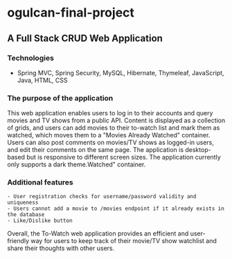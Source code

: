 # ogulcan-final-project
## A Full Stack CRUD Web Application

### Technologies
- Spring MVC, Spring Security, MySQL, Hibernate, Thymeleaf, JavaScript, Java, HTML, CSS

### The purpose of the application
This web application enables users to log in to their accounts and query movies and TV shows from a public API. Content is displayed as a collection of grids, and users can add movies to their to-watch list and mark them as watched, which moves them to a "Movies Already Watched" container. Users can also post comments on movies/TV shows as logged-in users, and edit their comments on the same page. The application is desktop-based but is responsive to different screen sizes. The application currently only supports a dark theme.Watched" container.


### Additional features

    - User registration checks for username/password validity and uniqueness
    - Users cannot add a movie to /movies endpoint if it already exists in the database
    - Like/Dislike button 
    

Overall, the To-Watch web application provides an efficient and user-friendly way for users to keep track of their movie/TV show watchlist and share their thoughts with other users.
